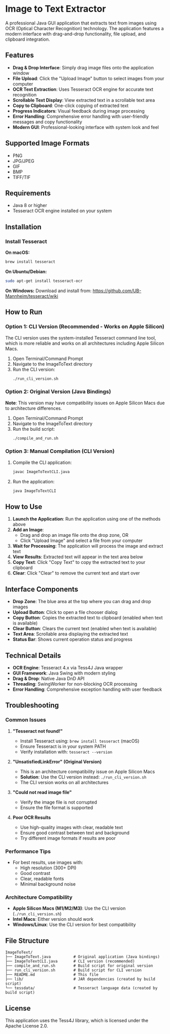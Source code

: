 # Image to Text Extractor

A professional Java GUI application that extracts text from images using OCR (Optical Character Recognition) technology. The application features a modern interface with drag-and-drop functionality, file upload, and clipboard integration.

## Features

- **Drag & Drop Interface**: Simply drag image files onto the application window
- **File Upload**: Click the "Upload Image" button to select images from your computer
- **OCR Text Extraction**: Uses Tesseract OCR engine for accurate text recognition
- **Scrollable Text Display**: View extracted text in a scrollable text area
- **Copy to Clipboard**: One-click copying of extracted text
- **Progress Indicators**: Visual feedback during image processing
- **Error Handling**: Comprehensive error handling with user-friendly messages and copy functionality
- **Modern GUI**: Professional-looking interface with system look and feel

## Supported Image Formats

- PNG
- JPG/JPEG
- GIF
- BMP
- TIFF/TIF

## Requirements

- Java 8 or higher
- Tesseract OCR engine installed on your system

## Installation

### Install Tesseract

**On macOS:**
```bash
brew install tesseract
```

**On Ubuntu/Debian:**
```bash
sudo apt-get install tesseract-ocr
```

**On Windows:**
Download and install from: https://github.com/UB-Mannheim/tesseract/wiki

## How to Run

### Option 1: CLI Version (Recommended - Works on Apple Silicon)

The CLI version uses the system-installed Tesseract command line tool, which is more reliable and works on all architectures including Apple Silicon Macs.

1. Open Terminal/Command Prompt
2. Navigate to the ImageToText directory
3. Run the CLI version:
   ```bash
   ./run_cli_version.sh
   ```

### Option 2: Original Version (Java Bindings)

**Note**: This version may have compatibility issues on Apple Silicon Macs due to architecture differences.

1. Open Terminal/Command Prompt
2. Navigate to the ImageToText directory
3. Run the build script:
   ```bash
   ./compile_and_run.sh
   ```

### Option 3: Manual Compilation (CLI Version)

1. Compile the CLI application:
   ```bash
   javac ImageToTextCLI.java
   ```
2. Run the application:
   ```bash
   java ImageToTextCLI
   ```

## How to Use

1. **Launch the Application**: Run the application using one of the methods above
2. **Add an Image**: 
   - Drag and drop an image file onto the drop zone, OR
   - Click "Upload Image" and select a file from your computer
3. **Wait for Processing**: The application will process the image and extract text
4. **View Results**: Extracted text will appear in the text area below
5. **Copy Text**: Click "Copy Text" to copy the extracted text to your clipboard
6. **Clear**: Click "Clear" to remove the current text and start over

## Interface Components

- **Drop Zone**: The blue area at the top where you can drag and drop images
- **Upload Button**: Click to open a file chooser dialog
- **Copy Button**: Copies the extracted text to clipboard (enabled when text is available)
- **Clear Button**: Clears the current text (enabled when text is available)
- **Text Area**: Scrollable area displaying the extracted text
- **Status Bar**: Shows current operation status and progress

## Technical Details

- **OCR Engine**: Tesseract 4.x via Tess4J Java wrapper
- **GUI Framework**: Java Swing with modern styling
- **Drag & Drop**: Native Java DnD API
- **Threading**: SwingWorker for non-blocking OCR processing
- **Error Handling**: Comprehensive exception handling with user feedback

## Troubleshooting

### Common Issues

1. **"Tesseract not found!"**
   - Install Tesseract using: `brew install tesseract` (macOS)
   - Ensure Tesseract is in your system PATH
   - Verify installation with: `tesseract --version`

2. **"UnsatisfiedLinkError" (Original Version)**
   - This is an architecture compatibility issue on Apple Silicon Macs
   - **Solution**: Use the CLI version instead: `./run_cli_version.sh`
   - The CLI version works on all architectures

3. **"Could not read image file"**
   - Verify the image file is not corrupted
   - Ensure the file format is supported

4. **Poor OCR Results**
   - Use high-quality images with clear, readable text
   - Ensure good contrast between text and background
   - Try different image formats if results are poor

### Performance Tips

- For best results, use images with:
  - High resolution (300+ DPI)
  - Good contrast
  - Clear, readable fonts
  - Minimal background noise

### Architecture Compatibility

- **Apple Silicon Macs (M1/M2/M3)**: Use the CLI version (`./run_cli_version.sh`)
- **Intel Macs**: Either version should work
- **Windows/Linux**: Use the CLI version for best compatibility

## File Structure

```
ImageToText/
├── ImageToText.java          # Original application (Java bindings)
├── ImageToTextCLI.java       # CLI version (recommended)
├── compile_and_run.sh        # Build script for original version
├── run_cli_version.sh        # Build script for CLI version
├── README.md                 # This file
├── lib/                      # JAR dependencies (created by build script)
└── tessdata/                 # Tesseract language data (created by build script)
```

## License

This application uses the Tess4J library, which is licensed under the Apache License 2.0.
